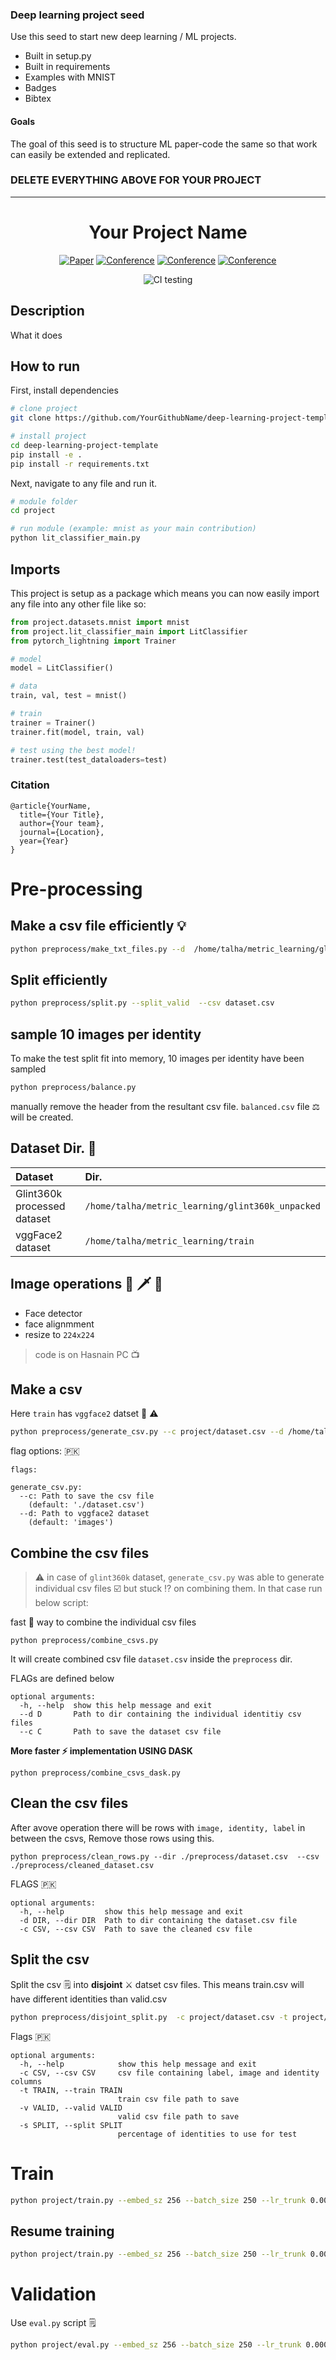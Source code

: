### Deep learning project seed
Use this seed to start new deep learning / ML projects.

- Built in setup.py
- Built in requirements
- Examples with MNIST
- Badges
- Bibtex

#### Goals  
The goal of this seed is to structure ML paper-code the same so that work can easily be extended and replicated.   

### DELETE EVERYTHING ABOVE FOR YOUR PROJECT  
 
---

<div align="center">    
 
# Your Project Name     

[![Paper](http://img.shields.io/badge/paper-arxiv.1001.2234-B31B1B.svg)](https://www.nature.com/articles/nature14539)
[![Conference](http://img.shields.io/badge/NeurIPS-2019-4b44ce.svg)](https://papers.nips.cc/book/advances-in-neural-information-processing-systems-31-2018)
[![Conference](http://img.shields.io/badge/ICLR-2019-4b44ce.svg)](https://papers.nips.cc/book/advances-in-neural-information-processing-systems-31-2018)
[![Conference](http://img.shields.io/badge/AnyConference-year-4b44ce.svg)](https://papers.nips.cc/book/advances-in-neural-information-processing-systems-31-2018)  
<!--
ARXIV   
[![Paper](http://img.shields.io/badge/arxiv-math.co:1480.1111-B31B1B.svg)](https://www.nature.com/articles/nature14539)
-->
![CI testing](https://github.com/PyTorchLightning/deep-learning-project-template/workflows/CI%20testing/badge.svg?branch=master&event=push)


<!--  
Conference   
-->   
</div>
 
## Description   
What it does   

## How to run   
First, install dependencies   
```bash
# clone project   
git clone https://github.com/YourGithubName/deep-learning-project-template

# install project   
cd deep-learning-project-template 
pip install -e .   
pip install -r requirements.txt
 ```   
 Next, navigate to any file and run it.   
 ```bash
# module folder
cd project

# run module (example: mnist as your main contribution)   
python lit_classifier_main.py    
```

## Imports
This project is setup as a package which means you can now easily import any file into any other file like so:
```python
from project.datasets.mnist import mnist
from project.lit_classifier_main import LitClassifier
from pytorch_lightning import Trainer

# model
model = LitClassifier()

# data
train, val, test = mnist()

# train
trainer = Trainer()
trainer.fit(model, train, val)

# test using the best model!
trainer.test(test_dataloaders=test)
```

### Citation   
```
@article{YourName,
  title={Your Title},
  author={Your team},
  journal={Location},
  year={Year}
}
```   

# Pre-processing


## Make a csv file efficiently 💡


```bash
python preprocess/make_txt_files.py --d  /home/talha/metric_learning/glint360k_unpacked --c dataset.csv
```


## Split efficiently


```bash
python preprocess/split.py --split_valid  --csv dataset.csv
```

## sample 10 images per identity

To make the test split fit into memory, 10 images per identity have been sampled

```bash
python preprocess/balance.py 
```

manually remove the header from the resultant csv file. `balanced.csv` file ⚖️ will be created. 

## Dataset Dir.  📃

|Dataset|Dir. |
|:---|:---|
|  Glint360k processed dataset | `/home/talha/metric_learning/glint360k_unpacked`  |
|vggFace2 dataset|`/home/talha/metric_learning/train`|
  

## Image operations :hammer: 🗡️ 🔧

 - Face detector
 - face alignmment
 - resize to `224x224`
  
> code is on Hasnain PC :tv:

## Make a csv

Here `train` has `vggface2` datset :green_book:  ⚠️ 

```bash
python preprocess/generate_csv.py --c project/dataset.csv --d /home/talha/metric_learning/train
```

flag options: 🇵🇰
```
flags:

generate_csv.py:
  --c: Path to save the csv file
    (default: './dataset.csv')
  --d: Path to vggface2 dataset
    (default: 'images')
```

## Combine the csv files

> ⚠️ in case of `glint360k` dataset, `generate_csv.py` was able to generate individual csv files ☑️ but stuck ⁉️ on combining them. In that case run below script:

fast 🚥  way to combine the individual csv files

```
python preprocess/combine_csvs.py
```
It will create combined csv file `dataset.csv` inside the `preprocess` dir.


FLAGs are defined below
```
optional arguments:
  -h, --help  show this help message and exit
  --d D       Path to dir containing the individual identitiy csv files
  --c C       Path to save the dataset csv file
```

**More faster :zap: implementation USING DASK**

```
python preprocess/combine_csvs_dask.py
```

## Clean the csv files

After avove operation there will be rows with `image, identity, label` in between the csvs, Remove those rows using this.

```
python preprocess/clean_rows.py --dir ./preprocess/dataset.csv  --csv ./preprocess/cleaned_dataset.csv
```

FLAGS 🇵🇰
```
optional arguments:
  -h, --help         show this help message and exit
  -d DIR, --dir DIR  Path to dir containing the dataset.csv file
  -c CSV, --csv CSV  Path to save the cleaned csv file
```

## Split the csv

Split the csv 🗒️ into **disjoint** ⚔️ datset csv files. This means train.csv will have different identities than valid.csv

```bash
python preprocess/disjoint_split.py  -c project/dataset.csv -t project/train.csv -v project/valid.csv -s 0.20
```

Flags 🇵🇰

```
optional arguments:
  -h, --help            show this help message and exit
  -c CSV, --csv CSV     csv file containing label, image and identity columns
  -t TRAIN, --train TRAIN
                        train csv file path to save
  -v VALID, --valid VALID
                        valid csv file path to save
  -s SPLIT, --split SPLIT
                        percentage of identities to use for test
```






# Train


```bash
python project/train.py --embed_sz 256 --batch_size 250 --lr_trunk 0.00001 --lr_embedder 0.001 --lr_arcface 0.0001 --image_size 224  --gpus 2 --strategy ddp --log_every_n_steps 5 --warmup_epochs 3 --check_val_every_n_epoch 1 --precision 16 --amp_backend native --train_ds /home/talha/Downloads/arcface_mnasnet_metric_learning/train.csv  --valid_ds /home/talha/Downloads/arcface_mnasnet_metric_learning/valid.csv   --replace_sampler_ddp False --num_sanity_val_steps 0 --T_0 1 --T_mult 2
```


## Resume training

```bash
python project/train.py --embed_sz 256 --batch_size 250 --lr_trunk 0.00001 --lr_embedder 0.001 --lr_arcface 0.0001 --image_size 224  --gpus 2 --strategy ddp --log_every_n_steps 5 --warmup_epochs 3 --check_val_every_n_epoch 1 --precision 16 --amp_backend native --train_ds /home/talha/Downloads/arcface_mnasnet_metric_learning/train.csv  --valid_ds /home/talha/Downloads/arcface_mnasnet_metric_learning/valid.csv   --replace_sampler_ddp False --num_sanity_val_steps 0 --T_0 1 --T_mult 2 --resume_from_checkpoint '/home/talha/Downloads/arcface_mnasnet_metric_learning/arcface_mnasnet_metric_learning-project/2i4p43ar/checkpoints/last.ckpt'
```

# Validation

Use `eval.py` script 🗒️

```bash
python project/eval.py --embed_sz 256 --batch_size 250 --lr_trunk 0.00001 --lr_embedder 0.001 --lr_arcface 0.0001 --image_size 224 --gpus 2 --strategy ddp --log_every_n_steps 5 --warmup_epochs 3 --check_val_every_n_epoch 1 --precision 16 --amp_backend native --train_ds /home/talha/Downloads/arcface_mnasnet_metric_learning/train_cleaned.csv --valid_ds /home/talha/Downloads/arcface_mnasnet_metric_learning/val_cleaned.csv   --replace_sampler_ddp False --num_sanity_val_steps 0 --T_0 1 --T_mult 2 --resume_from_checkpoint '/home/talha/Downloads/arcface_mnasnet_metric_learning/arcface_mnasnet_metric_learning-project/2i4p43ar/checkpoints/last.ckpt'
```